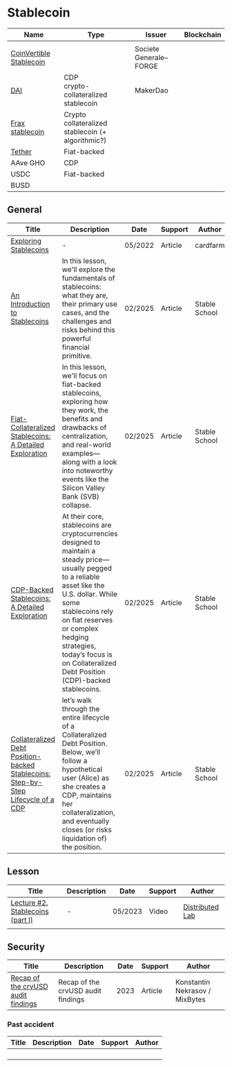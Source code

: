 # Stablecoin

| Name                                                         | Type                                              | Issuer                 | Blockchain |
| ------------------------------------------------------------ | ------------------------------------------------- | ---------------------- | ---------- |
|                                                              |                                                   |                        |            |
| [CoinVertible Stablecoin](https://www.sgforge.com/product/coinvertible/) |                                                   | Societe Generale–FORGE |            |
| [DAI](https://makerdao.com)                                  | CDP<br />crypto-collateralized stablecoin         | MakerDao               |            |
| [Frax stablecoin](https://frax.finance/)                     | Crypto collateralized stablecoin (+ algorithmic?) |                        |            |
| [Tether](https://tether.to/en/)                              | Fiat-backed                                       |                        |            |
| AAve GHO                                                     | CDP                                               |                        |            |
| USDC                                                         | Fiat-backed                                       |                        |            |
| BUSD                                                         |                                                   |                        |            |



## General

| Title                                                        | Description                                                  | Date    | Support | Author        |
| ------------------------------------------------------------ | ------------------------------------------------------------ | ------- | ------- | ------------- |
| [Exploring Stablecoins](https://medium.com/momentum6/exploring-stablecoins-dd7b901370f1) | -                                                            | 05/2022 | Article | cardfarm      |
| [An Introduction to Stablecoins](https://stableschool.org/news/1) | In this lesson, we'll explore the fundamentals of stablecoins: what they are, their primary use cases, and the challenges and risks behind this powerful financial primitive. | 02/2025 | Article | Stable School |
| [Fiat-Collateralized Stablecoins: A Detailed Exploration](https://stableschool.org/news/2) | In this lesson, we'll focus on fiat-backed stablecoins, exploring how they work, the benefits and drawbacks of centralization, and real-world examples—along with a look into noteworthy events like the Silicon Valley Bank (SVB) collapse. | 02/2025 | Article | Stable School |
| [CDP-Backed Stablecoins: A Detailed Exploration](https://stableschool.org/news/3) | At their core, stablecoins are cryptocurrencies designed to maintain a steady price—usually pegged to a reliable asset like the U.S. dollar. While some stablecoins rely on fiat reserves or complex hedging strategies, today’s focus is on Collateralized Debt Position (CDP)-backed stablecoins. | 02/2025 | Article | Stable School |
| [Collateralized Debt Position-backed Stablecoins: Step-by-Step Lifecycle of a CDP](https://stableschool.org/news/4) | let’s walk through the entire lifecycle of a Collateralized Debt Position. Below, we’ll follow a hypothetical user (Alice) as she creates a CDP, maintains her collateralization, and eventually closes (or risks liquidation of) the position. | 02/2025 | Article | Stable School |

## Lesson

| Title                                                        | Description | Date    | Support | Author                                                     |
| ------------------------------------------------------------ | ----------- | ------- | ------- | ---------------------------------------------------------- |
| [Lecture #2. Stablecoins (part I)](https://youtu.be/KAlabdY_5vg?si=FJDXSdROrgk0rI7u) | -           | 05/2023 | Video   | [Distributed Lab](https://www.youtube.com/@DistributedLab) |
|                                                              |             |         |         |                                                            |



## Security

| Title                                                        | Description                        | Date | Support | Author                          |
| ------------------------------------------------------------ | ---------------------------------- | ---- | ------- | ------------------------------- |
| [Recap of the crvUSD audit findings](https://mixbytes.io/blog/recap-of-the-crvusd-audit-findings) | Recap of the crvUSD audit findings | 2023 | Article | Konstantin Nekrasov  / MixBytes |

### Past accident

| Title | Description | Date | Support | Author |
| ----- | ----------- | ---- | ------- | ------ |
|       |             |      |         |        |
|       |             |      |         |        |
|       |             |      |         |        |
|       |             |      |         |        |